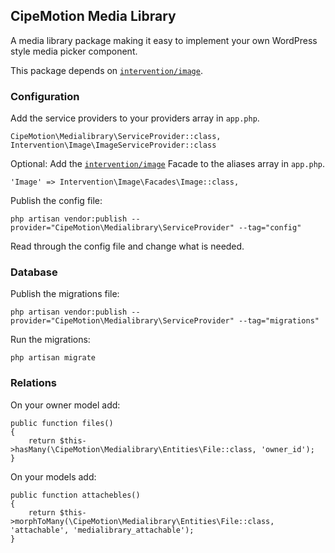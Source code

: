## CipeMotion Media Library

A media library package making it easy to implement your own WordPress style media picker component.

This package depends on [`intervention/image`](https://github.com/Intervention/image).

### Configuration

Add the service providers to your providers array in `app.php`.

```
CipeMotion\Medialibrary\ServiceProvider::class,
Intervention\Image\ImageServiceProvider::class
```

Optional: Add the [`intervention/image`](https://github.com/Intervention/image) Facade to the aliases array in `app.php`.

```
'Image' => Intervention\Image\Facades\Image::class,
```

Publish the config file:

```
php artisan vendor:publish --provider="CipeMotion\Medialibrary\ServiceProvider" --tag="config"
```

Read through the config file and change what is needed.

### Database

Publish the migrations file:

```
php artisan vendor:publish --provider="CipeMotion\Medialibrary\ServiceProvider" --tag="migrations"
```

Run the migrations:

```
php artisan migrate
```

### Relations

On your owner model add:

```
public function files()
{
    return $this->hasMany(\CipeMotion\Medialibrary\Entities\File::class, 'owner_id');
}
```

On your models add:

```
public function attachebles()
{
    return $this->morphToMany(\CipeMotion\Medialibrary\Entities\File::class, 'attachable', 'medialibrary_attachable');
}
```
